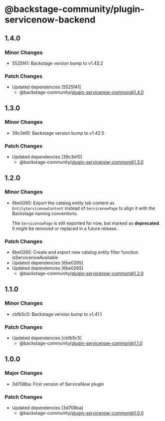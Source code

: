 # @backstage-community/plugin-servicenow-backend

## 1.4.0

### Minor Changes

- 5525f41: Backstage version bump to v1.43.2

### Patch Changes

- Updated dependencies [5525f41]
  - @backstage-community/plugin-servicenow-common@1.4.0

## 1.3.0

### Minor Changes

- 39c3ef0: Backstage version bump to v1.42.5

### Patch Changes

- Updated dependencies [39c3ef0]
  - @backstage-community/plugin-servicenow-common@1.3.0

## 1.2.0

### Minor Changes

- 6be0265: Export the catalog entity tab content as `EntityServicenowContent` instead of `ServicenowPage` to align it with the Backstage naming conventions.

  The `ServicenowPage` is still exported for now, but marked as **deprecated**. It might be removed or replaced in a future release.

### Patch Changes

- 6be0265: Create and export new catalog entity filter function isServicenowAvailable
- Updated dependencies [6be0265]
- Updated dependencies [6be0265]
  - @backstage-community/plugin-servicenow-common@1.2.0

## 1.1.0

### Minor Changes

- cbfb5c5: Backstage version bump to v1.41.1

### Patch Changes

- Updated dependencies [cbfb5c5]
  - @backstage-community/plugin-servicenow-common@1.1.0

## 1.0.0

### Major Changes

- 3d708ba: First version of ServiceNow plugin

### Patch Changes

- Updated dependencies [3d708ba]
  - @backstage-community/plugin-servicenow-common@1.0.0

